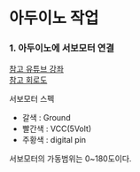 # 아두이노 작업

### 1. 아두이노에 서보모터 연결
[참고 유튜브 강좌](https://www.youtube.com/watch?v=h8GRTrGia8c)    
[참고 회로도](https://youtu.be/h8GRTrGia8c?t=2m14s)    


서보모터 스펙
- 갈색 	: Ground
- 빨간색  : VCC(5Volt)
- 주황색	: digital pin

서보모터의 가동범위는 0~180도이다.